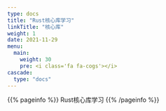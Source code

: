 ```yaml
---
type: docs
title: "Rust核心库学习"
linkTitle: "核心库"
weight: 1
date: 2021-11-29
menu:
  main:
    weight: 30
    pre: <i class='fa fa-cogs'></i>
cascade:
  type: "docs"
---
```


{{% pageinfo %}}
Rust核心库学习
{{% /pageinfo %}}



